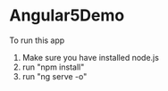 # Angular5Demo

To run this app
1. Make sure you have installed node.js
2. run "npm install"
3. run "ng serve -o"